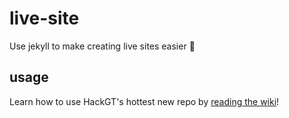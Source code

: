 # live-site
Use jekyll to make creating live sites easier :palm_tree:

## usage
Learn how to use HackGT's hottest new repo by [reading the wiki](https://github.com/HackGT/live-site/wiki)!
